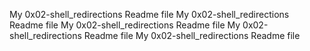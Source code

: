 My 0x02-shell_redirections Readme file
My 0x02-shell_redirections Readme file
My 0x02-shell_redirections Readme file
My 0x02-shell_redirections Readme file
My 0x02-shell_redirections Readme file
